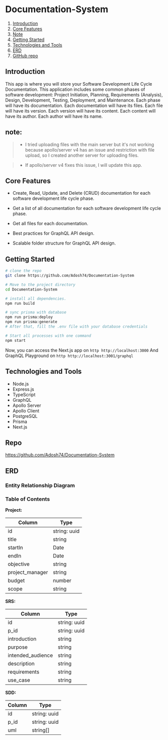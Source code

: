 # Documentation-System

1. [Introduction](#introduction)
2. [Core Features](#core-features)
4. [Note](#note)
5. [Getting Started](#getting-started)
6. [Technologies and Tools](#technologies-and-tools)
7. [ERD](#erd)
8. [GitHub repo](#repo)

## Introduction

This app is where you will store your Software Development Life Cycle Documentation. This application includes some common phases of software development: Project Initiation, Planning, Requirements (Analysis), Design, Development, Testing, Deployment, and Maintenance. Each phase will have its documentation. Each documentation will have its files. Each file will have its version. Each version will have its content. Each content will have its author. Each author will have its name.

## note:
> - I tried uploading files with the main server but it's not working because apollo/server v4 has an issue and restriction with file upload, so I created another server for uploading files.

> - If apollo/server v4 fixes this issue, I will update this app.

## Core Features

-   Create, Read, Update, and Delete (CRUD) documentation for each software development life cycle phase.

-   Get a list of all documentation for each software development life cycle phase.

-   Get all files for each documentation.

-   Best practices for GraphQL API design.

-   Scalable folder structure for GraphQL API design.

## Getting Started
``` bash
# clone the repo
git clone https://github.com/Adosh74/Documentation-System

# Move to the project directory
cd Documentation-System

# install all dependencies.
npm run build

# sync prisma with database
npm run prisma:deploy
npm run prisma:generate
# After that, fill the .env file with your database credentials

# Start all processes with one command
npm start
```
Now, you can access the Next.js app on ```http http://localhost:3000```
And GraphQL Playground on ```http http://localhost:3001/graphql```

## Technologies and Tools

-   Node.js
-   Express.js
-   TypeScript
-   GraphQL
-   Apollo Server
-   Apollo Client
-   PostgreSQL
-   Prisma
-   Next.js

## Repo
https://github.com/Adosh74/Documentation-System

## ERD

### Entity Relationship Diagram

### Table of Contents

**Project:**

| Column          | Type         |
| --------------- | ------------ |
| id              | string: uuid |
| title           | string       |
| startIn         | Date         |
| endIn           | Date         |
| objective       | string       |
| project_manager | string       |
| budget          | number       |
| scope           | string       |

**SRS:**

| Column            | Type         |
| ----------------- | ------------ |
| id                | string: uuid |
| p_id              | string: uuid |
| introduction      | string       |
| purpose           | string       |
| intended_audience | string       |
| description       | string       |
| requirements      | string       |
| use_case          | string       |

**SDD:**

| Column | Type         |
| ------ | ------------ |
| id     | string: uuid |
| p_id   | string: uuid |
| uml    | string[]     |
